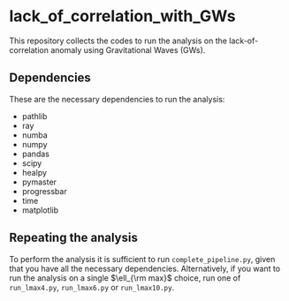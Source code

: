 # lack_of_correlation_with_GWs

This repository collects the codes to run the analysis on the lack-of-correlation anomaly using Gravitational Waves (GWs). 

## Dependencies

These are the necessary dependencies to run the analysis:
* pathlib
* ray
* numba
* numpy
* pandas
* scipy
* healpy
* pymaster
* progressbar
* time
* matplotlib

## Repeating the analysis

To perform the analysis it is sufficient to run `complete_pipeline.py`, given that you have all the necessary dependencies. Alternatively, if you want to run the analysis on a single $\ell_{\rm max}$ choice, run one of `run_lmax4.py`, `run_lmax6.py` or `run_lmax10.py`.
